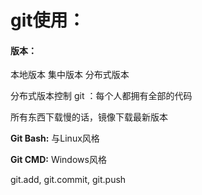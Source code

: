 # git使用：

#### 版本：

本地版本 集中版本 分布式版本

分布式版本控制 git ：每个人都拥有全部的代码

所有东西下载慢的话，镜像下载最新版本

**Git Bash:**  与Linux风格

**Git CMD:**  Windows风格

git.add, git.commit, git.push

